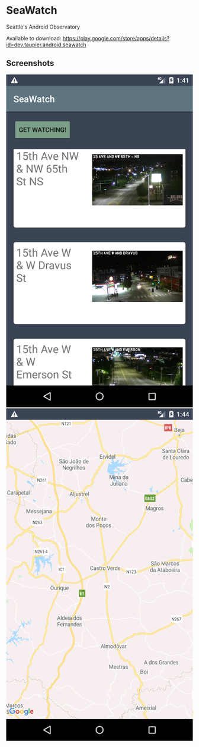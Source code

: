 # SeaWatch
Seattle's Android Observatory

Available to download:
https://play.google.com/store/apps/details?id=dev.taupier.android.seawatch

## Screenshots
![Pull up cameras list](screenshots/seawatch1.png)
![See cameras nearby](screenshots/seawatch2.png)